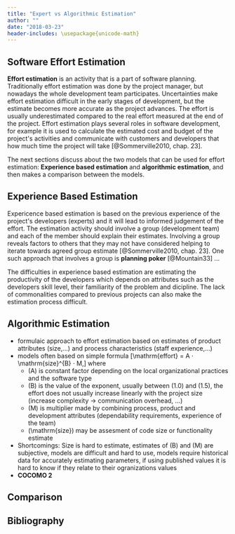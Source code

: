 ```yaml
---
title: "Expert vs Algorithmic Estimation"
author: ""
date: "2018-03-23"
header-includes: \usepackage{unicode-math}
---
```

<!-- Write a 700-word essay discussing and contrasting algorithmic vs. experience (expert) based software effort estimation. Discuss their use in waterfall (traditional) and agile development.

Include planning poker as one method used in experience-based estimation. You can find more information about planning poker in the optional reading or by listening to the lecture video. -->

<!-- 70 words -->


## Software Effort Estimation
**Effort estimation** is an activity that is a part of software planning. Traditionally effort estimation was done by the project manager, but nowadays the whole development team participates. Uncertainties make effort estimation difficult in the early stages of development, but the estimate becomes more accurate as the project advances. The effort is usually underestimated compared to the real effort measured at the end of the project. Effort estimation plays several roles in software development, for example it is used to calculate the estimated cost and budget of the project's activities and communicate with customers and developers that how much time the project will take [@Sommerville2010, chap. 23].

The next sections discuss about the two models that can be used for effort estimation: **Experience based estimation** and **algorithmic estimation**, and then makes a comparison between the models.


## Experience Based Estimation
Expericence based estimation is based on the previous experience of the project's developers (experts) and it will lead to informed judgement of the effort. The estimation activity should involve a group (development team) and each of the member should explain their estimates. Involving a group reveals factors to others that they may not have considered helping to iterate towards agreed group estimate [@Sommerville2010, chap. 23]. One such approach that involves a group is **planning poker** [@Mountain33] ...

The difficulties in experience based estimation are estimating the productivity of the developers which depends on attributes such as the developers skill level, their familiarity of the problem and dicipline. The lack of commonalities compared to previous projects can also make the estimation process difficult.


## Algorithmic Estimation
- formulaic approach to effort estimation based on estimates of product attributes (size,...) and process characteristics (staff experience,...)
- models often based on simple formula \[\mathrm{effort} = A ⋅ \mathrm{size}^{B} ⋅ M,\] where
    - \(A\) is constant factor depending on the local organizational practices and the software type
    - \(B\) is the value of the exponent, usually between \(1.0\) and \(1.5\), the effort does not usually increase linearly with the project size (increase complexity -> communication overhead, ...)
    - \(M\) is multiplier made by combining process, product and development attributes (dependability requirements, experience of the team)
    - \(\mathrm{size}\) may be assesment of code size or functionality estimate
- Shortcomings: Size is hard to estimate, estimates of \(B\) and \(M\) are subjective, models are difficult and hard to use, models require historical data for accurately estimating parameters, if using published values it is hard to know if they relate to their ogranizations values
- **COCOMO 2**


## Comparison


<!-- TODO? ## Conclusion -->


## Bibliography

